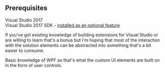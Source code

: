 ## Prerequisites
Visual Studio 2017  
Visual Studio 2017 SDK - [installed as an optional feature](https://msdn.microsoft.com/en-us/library/mt683786.aspx)

If you've got existing knowledge of building extensions for Visual Studio or are willing to learn that's a bonus but I'm hoping that most of the interaction with the solution elements can be abstracted into something that's a bit easier to consume.

Basic knowledge of WPF as that's what the custom UI elements are built on in the form of user controls. 
